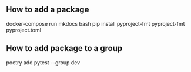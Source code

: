 ## How to add a package

docker-compose run mkdocs bash
pip install pyproject-fmt
pyproject-fmt pyproject.toml

## How to add package to a group

poetry add pytest --group dev
